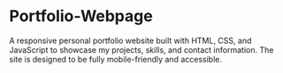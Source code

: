 # Portfolio-Webpage
A responsive personal portfolio website built with HTML, CSS, and JavaScript to showcase my projects, skills, and contact information. The site is designed to be fully mobile-friendly and accessible.